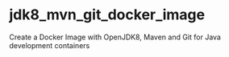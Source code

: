 # jdk8_mvn_git_docker_image
Create a Docker Image with OpenJDK8, Maven and Git for Java development containers

